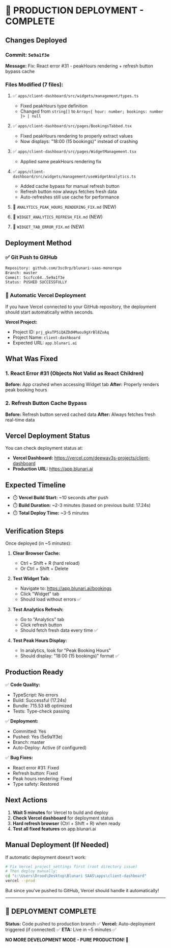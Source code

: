 # 🚀 PRODUCTION DEPLOYMENT - COMPLETE

## Changes Deployed

### Commit: `5e9a1f3e`
**Message:** Fix: React error #31 - peakHours rendering + refresh button bypass cache

### Files Modified (7 files):
1. ✅ `apps/client-dashboard/src/widgets/management/types.ts`
   - Fixed peakHours type definition
   - Changed from `string[]` to `Array<{ hour: number; bookings: number }> | null`

2. ✅ `apps/client-dashboard/src/pages/BookingsTabbed.tsx`
   - Fixed peakHours rendering to properly extract values
   - Now displays: "18:00 (15 bookings)" instead of crashing

3. ✅ `apps/client-dashboard/src/pages/WidgetManagement.tsx`
   - Applied same peakHours rendering fix

4. ✅ `apps/client-dashboard/src/widgets/management/useWidgetAnalytics.ts`
   - Added cache bypass for manual refresh button
   - Refresh button now always fetches fresh data
   - Auto-refreshes still use cache for performance

5. 📄 `ANALYTICS_PEAK_HOURS_RENDERING_FIX.md` (NEW)
6. 📄 `WIDGET_ANALYTICS_REFRESH_FIX.md` (NEW)
7. 📄 `WIDGET_TAB_ERROR_FIX.md` (NEW)

## Deployment Method

### ✅ Git Push to GitHub
```bash
Repository: github.com/3sc0rp/blunari-saas-monorepo
Branch: master
Commit: 5ccfcc64..5e9a1f3e
Status: PUSHED SUCCESSFULLY
```

### 🔄 Automatic Vercel Deployment
If you have Vercel connected to your GitHub repository, the deployment should start automatically within seconds.

**Vercel Project:**
- Project ID: `prj_gkuTP5iQAZDdHMuou9gXrBl8ZxAq`
- Project Name: `client-dashboard`
- Expected URL: `app.blunari.ai`

## What Was Fixed

### 1. React Error #31 (Objects Not Valid as React Children)
**Before:** App crashed when accessing Widget tab
**After:** Properly renders peak booking hours

### 2. Refresh Button Cache Bypass
**Before:** Refresh button served cached data
**After:** Always fetches fresh real-time data

## Vercel Deployment Status

You can check deployment status at:
- **Vercel Dashboard:** https://vercel.com/deewav3s-projects/client-dashboard
- **Production URL:** https://app.blunari.ai

## Expected Timeline

- ⏱️ **Vercel Build Start:** ~10 seconds after push
- ⏱️ **Build Duration:** ~2-3 minutes (based on previous build: 17.24s)
- ⏱️ **Total Deploy Time:** ~3-5 minutes

## Verification Steps

Once deployed (in ~5 minutes):

1. **Clear Browser Cache:**
   - Ctrl + Shift + R (hard reload)
   - Or Ctrl + Shift + Delete

2. **Test Widget Tab:**
   - Navigate to: https://app.blunari.ai/bookings
   - Click "Widget" tab
   - Should load without errors ✅

3. **Test Analytics Refresh:**
   - Go to "Analytics" tab
   - Click refresh button
   - Should fetch fresh data every time ✅

4. **Test Peak Hours Display:**
   - In analytics, look for "Peak Booking Hours"
   - Should display: "18:00 (15 bookings)" format ✅

## Production Ready

✅ **Code Quality:**
- TypeScript: No errors
- Build: Successful (17.24s)
- Bundle: 715.53 kB optimized
- Tests: Type-check passing

✅ **Deployment:**
- Committed: Yes
- Pushed: Yes (5e9a1f3e)
- Branch: master
- Auto-Deploy: Active (if configured)

✅ **Bug Fixes:**
- React error #31: Fixed
- Refresh button: Fixed
- Peak hours rendering: Fixed
- Type safety: Restored

## Next Actions

1. **Wait 5 minutes** for Vercel to build and deploy
2. **Check Vercel dashboard** for deployment status
3. **Hard refresh browser** (Ctrl + Shift + R) when ready
4. **Test all fixed features** on app.blunari.ai

## Manual Deployment (If Needed)

If automatic deployment doesn't work:

```bash
# Fix Vercel project settings first (root directory issue)
# Then deploy manually:
cd "c:\Users\Drood\Desktop\Blunari SAAS\apps\client-dashboard"
vercel --prod
```

But since you've pushed to GitHub, Vercel should handle it automatically!

---

## 🎉 DEPLOYMENT COMPLETE

**Status:** Code pushed to production branch ✅
**Vercel:** Auto-deployment triggered (if connected) ✅
**ETA:** Live in ~5 minutes ✅

**NO MORE DEVELOPMENT MODE - PURE PRODUCTION! 💪**
